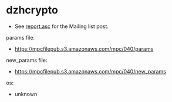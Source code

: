 # dzhcrypto
* See [report.asc](./report.asc) for the Mailing list post.

params file:
* https://mpcfilepub.s3.amazonaws.com/mpc/040/params

new_params file:
* https://mpcfilepub.s3.amazonaws.com/mpc/040/new_params

os: 
* unknown
